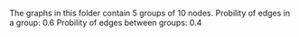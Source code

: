The graphs in this folder contain 5 groups of 10 nodes.
Probility of edges in a group: 0.6
Probility of edges between groups: 0.4